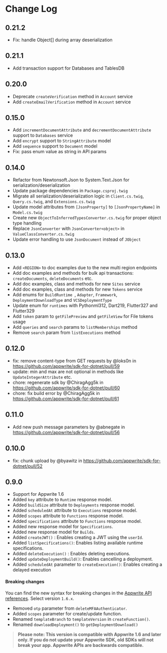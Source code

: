 # Change Log

## 0.21.2

* Fix: handle Object[] during array deserialization

## 0.21.1

* Add transaction support for Databases and TablesDB

## 0.20.0

* Deprecate `createVerification` method in `Account` service
* Add `createEmailVerification` method in `Account` service

## 0.15.0

* Add `incrementDocumentAttribute` and `decrementDocumentAttribute` support to `Databases` service
* Add `encrypt` support to `StringAttribute` model
* Add `sequence` support to `Document` model
* Fix: pass enum value as string in API params

## 0.14.0

* Refactor from Newtonsoft.Json to System.Text.Json for serialization/deserialization
* Update package dependencies in `Package.csproj.twig`
* Migrate all serialization/deserialization logic in `Client.cs.twig`, `Query.cs.twig`, and `Extensions.cs.twig`
* Update model attributes from `[JsonProperty]` to `[JsonPropertyName]` in `Model.cs.twig`
* Create new `ObjectToInferredTypesConverter.cs.twig` for proper object type handling
* Replace `JsonConverter` with `JsonConverter<object>` in `ValueClassConverter.cs.twig`
* Update error handling to use `JsonDocument` instead of `JObject`

## 0.13.0

* Add `<REGION>` to doc examples due to the new multi region endpoints
* Add doc examples and methods for bulk api transactions: `createDocuments`, `deleteDocuments` etc.
* Add doc examples, class and methods for new `Sites` service
* Add doc examples, class and methods for new `Tokens` service
* Add enums for `BuildRuntime `, `Adapter`, `Framework`, `DeploymentDownloadType` and `VCSDeploymentType`
* Update enum for `runtimes` with Pythonml312, Dart219, Flutter327 and Flutter329
* Add `token` param to `getFilePreview` and `getFileView` for File tokens usage
* Add `queries` and `search` params to `listMemberships` method
* Remove `search` param from `listExecutions` method

## 0.12.0

* fix: remove content-type from GET requests by @loks0n in https://github.com/appwrite/sdk-for-dotnet/pull/59
* update: min and max are not optional in methods like `UpdateIntegerAttribute` etc.
* chore: regenerate sdk by @ChiragAgg5k in https://github.com/appwrite/sdk-for-dotnet/pull/60
* chore: fix build error by @ChiragAgg5k in https://github.com/appwrite/sdk-for-dotnet/pull/61

## 0.11.0

* Add new push message parameters by @abnegate in https://github.com/appwrite/sdk-for-dotnet/pull/56

## 0.10.0

* fix: chunk upload by @byawitz in https://github.com/appwrite/sdk-for-dotnet/pull/52

## 0.9.0

* Support for Appwrite 1.6
* Added `key` attribute to `Runtime` response model.
* Added `buildSize` attribute to `Deployments` response model.
* Added `scheduledAt` attribute to `Executions` response model.
* Added `scopes` attribute to `Functions` response model.
* Added `specifications` attribute to `Functions` response model.
* Added new response model for `Specifications`.
* Added new response model for `Builds`.
* Added `createJWT()` : Enables creating a JWT using the `userId`.
* Added `listSpecifications()`: Enables listing available runtime specifications.
* Added `deleteExecution()` : Enables deleting executions.
* Added `updateDeploymentBuild()`: Enables cancelling a deployment.
* Added `scheduledAt` parameter to `createExecution()`: Enables creating a delayed execution

#### Breaking changes
You can find the new syntax for breaking changes in the [Appwrite API references](https://appwrite.io/docs/references). Select version `1.6.x`.
* Removed `otp` parameter from `deleteMFAAuthenticator`.
* Added `scopes` parameter for create/update function.
* Renamed `templateBranch` to `templateVersion`  in `createFunction()`.
* Renamed `downloadDeployment()` to `getDeploymentDownload()`

> **Please note: This version is compatible with Appwrite 1.6 and later only. If you do not update your Appwrite SDK, old SDKs will not break your app. Appwrite APIs are backwards compatible.**
